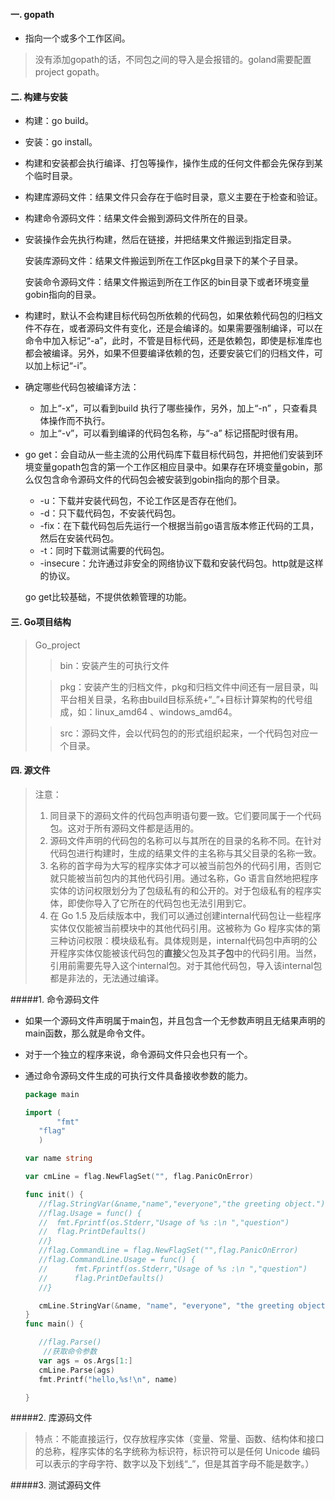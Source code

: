 #### 一. gopath

* 指向一个或多个工作区间。

>没有添加gopath的话，不同包之间的导入是会报错的。goland需要配置project gopath。

#### 二. 构建与安装

* 构建：go build。

* 安装：go install。

* 构建和安装都会执行编译、打包等操作，操作生成的任何文件都会先保存到某个临时目录。

* 构建库源码文件：结果文件只会存在于临时目录，意义主要在于检查和验证。

* 构建命令源码文件：结果文件会搬到源码文件所在的目录。

* 安装操作会先执行构建，然后在链接，并把结果文件搬运到指定目录。

  安装库源码文件：结果文件搬运到所在工作区pkg目录下的某个子目录。

  安装命令源码文件：结果文件搬运到所在工作区的bin目录下或者环境变量gobin指向的目录。

* 构建时，默认不会构建目标代码包所依赖的代码包，如果依赖代码包的归档文件不存在，或者源码文件有变化，还是会编译的。如果需要强制编译，可以在命令中加入标记“-a”，此时，不管是目标代码，还是依赖包，即使是标准库也都会被编译。另外，如果不但要编译依赖的包，还要安装它们的归档文件，可以加上标记“-i”。

* 确定哪些代码包被编译方法：

  * 加上“-x”，可以看到build 执行了哪些操作，另外，加上“-n” ，只查看具体操作而不执行。
  * 加上“-v”，可以看到编译的代码包名称，与“-a” 标记搭配时很有用。

* go get：会自动从一些主流的公用代码库下载目标代码包，并把他们安装到环境变量gopath包含的第一个工作区相应目录中。如果存在环境变量gobin，那么仅包含命令源码文件的代码包会被安装到gobin指向的那个目录。

  * -u：下载并安装代码包，不论工作区是否存在他们。
  * -d：只下载代码包，不安装代码包。
  * -fix：在下载代码包后先运行一个根据当前go语言版本修正代码的工具，然后在安装代码包。
  * -t：同时下载测试需要的代码包。
  * -insecure：允许通过非安全的网络协议下载和安装代码包。http就是这样的协议。

  go get比较基础，不提供依赖管理的功能。

#### 三. Go项目结构

> Go_project
>
> > bin：安装产生的可执行文件
>
> > pkg：安装产生的归档文件，pkg和归档文件中间还有一层目录，叫平台相关目录，名称由build目标系统+“_”+目标计算架构的代号组成，如：linux_amd64 、windows_amd64。
>
> > src：源码文件，会以代码包的的形式组织起来，一个代码包对应一个目录。

#### 四. 源文件

> 注意：
>
> 1. 同目录下的源码文件的代码包声明语句要一致。它们要同属于一个代码包。这对于所有源码文件都是适用的。
> 2. 源码文件声明的代码包的名称可以与其所在的目录的名称不同。在针对代码包进行构建时，生成的结果文件的主名称与其父目录的名称一致。
> 3. 名称的首字母为大写的程序实体才可以被当前包外的代码引用，否则它就只能被当前包内的其他代码引用。通过名称，Go 语言自然地把程序实体的访问权限划分为了包级私有的和公开的。对于包级私有的程序实体，即使你导入了它所在的代码包也无法引用到它。
> 4. 在 Go 1.5 及后续版本中，我们可以通过创建internal代码包让一些程序实体仅仅能被当前模块中的其他代码引用。这被称为 Go 程序实体的第三种访问权限：模块级私有。具体规则是，internal代码包中声明的公开程序实体仅能被该代码包的**直接**父包及其**子包**中的代码引用。当然，引用前需要先导入这个internal包。对于其他代码包，导入该internal包都是非法的，无法通过编译。

#####1.  命令源码文件

   * 如果一个源码文件声明属于main包，并且包含一个无参数声明且无结果声明的main函数，那么就是命令文件。

   * 对于一个独立的程序来说，命令源码文件只会也只有一个。

   * 通过命令源码文件生成的可执行文件具备接收参数的能力。

     ```go
     package main
     
     import (
     		"fmt"
     	"flag"
     	)
     
     var name string
     
     var cmLine = flag.NewFlagSet("", flag.PanicOnError)
     
     func init() {
     	//flag.StringVar(&name,"name","everyone","the greeting object.")
     	//flag.Usage = func() {
     	//	fmt.Fprintf(os.Stderr,"Usage of %s :\n ","question")
     	//	flag.PrintDefaults()
     	//}
     	//flag.CommandLine = flag.NewFlagSet("",flag.PanicOnError)
     	//flag.CommandLine.Usage = func() {
     	//		fmt.Fprintf(os.Stderr,"Usage of %s :\n ","question")
     	//		flag.PrintDefaults()
     	//}
     
     	cmLine.StringVar(&name, "name", "everyone", "the greeting object.")
     }
     func main() {
     
     	//flag.Parse()
         //获取命令参数
     	var ags = os.Args[1:]
     	cmLine.Parse(ags)
     	fmt.Printf("hello,%s!\n", name)
     
     }
     ```

     

#####2. 库源码文件

> 特点：不能直接运行，仅存放程序实体（变量、常量、函数、结构体和接口的总称，程序实体的名字统称为标识符，标识符可以是任何 Unicode 编码可以表示的字母字符、数字以及下划线“_”，但是其首字母不能是数字。）

#####3. 测试源码文件








